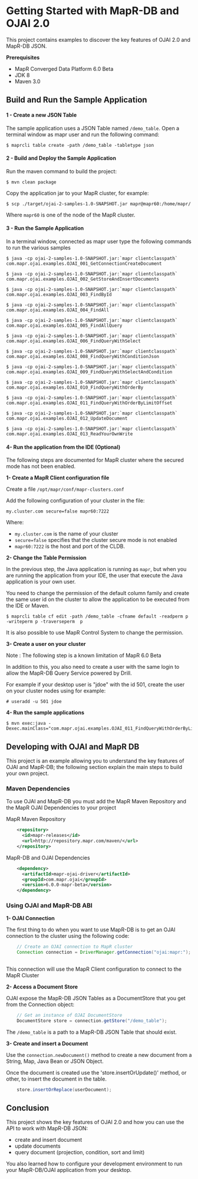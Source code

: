 # Getting Started with MapR-DB and OJAI 2.0

This project contains examples to discover the key features of OJAI 2.0 and MapR-DB JSON. 


**Prerequisites**

* MapR Converged Data Platform 6.0 Beta
* JDK 8
* Maven 3.0


## Build and Run the Sample Application


#### 1 - Create a new JSON Table

The sample application uses a JSON Table named `/demo_table`. Open a terminal window as mapr user and run the following command:
 
```
$ maprcli table create -path /demo_table -tabletype json
```


#### 2 - Build and Deploy the Sample Application

Run the maven command to build the project:

```
$ mvn clean package
```

Copy the application jar to your MapR cluster, for example:

```
$ scp ./target/ojai-2-samples-1.0-SNAPSHOT.jar mapr@mapr60:/home/mapr/ 
```

Where `mapr60` is one of the node of the MapR cluster.


#### 3 - Run the Sample Application

In a terminal window, connected as mapr user type the following commands to run the various samples


```
$ java -cp ojai-2-samples-1.0-SNAPSHOT.jar:`mapr clientclasspath` com.mapr.ojai.examples.OJAI_001_GetConnectionCreateDocument 

$ java -cp ojai-2-samples-1.0-SNAPSHOT.jar:`mapr clientclasspath` com.mapr.ojai.examples.OJAI_002_GetStoreAndInsertDocuments 

$ java -cp ojai-2-samples-1.0-SNAPSHOT.jar:`mapr clientclasspath` com.mapr.ojai.examples.OJAI_003_FindById 

$ java -cp ojai-2-samples-1.0-SNAPSHOT.jar:`mapr clientclasspath` com.mapr.ojai.examples.OJAI_004_FindAll

$ java -cp ojai-2-samples-1.0-SNAPSHOT.jar:`mapr clientclasspath` com.mapr.ojai.examples.OJAI_005_FindAllQuery 

$ java -cp ojai-2-samples-1.0-SNAPSHOT.jar:`mapr clientclasspath` com.mapr.ojai.examples.OJAI_006_FindQueryWithSelect 

$ java -cp ojai-2-samples-1.0-SNAPSHOT.jar:`mapr clientclasspath` com.mapr.ojai.examples.OJAI_008_FindQueryWithConditionJson 

$ java -cp ojai-2-samples-1.0-SNAPSHOT.jar:`mapr clientclasspath` com.mapr.ojai.examples.OJAI_009_FindQueryWithSelectAndCondition 

$ java -cp ojai-2-samples-1.0-SNAPSHOT.jar:`mapr clientclasspath` com.mapr.ojai.examples.OJAI_010_FindQueryWithOrderBy

$ java -cp ojai-2-samples-1.0-SNAPSHOT.jar:`mapr clientclasspath` com.mapr.ojai.examples.OJAI_011_FindQueryWithOrderByLimitOffset 

$ java -cp ojai-2-samples-1.0-SNAPSHOT.jar:`mapr clientclasspath` com.mapr.ojai.examples.OJAI_012_UpdateDocument 

$ java -cp ojai-2-samples-1.0-SNAPSHOT.jar:`mapr clientclasspath` com.mapr.ojai.examples.OJAI_013_ReadYourOwnWrite 

```


#### 4- Run the application from the IDE (Optional)

The following steps are documented for MapR cluster where the secured mode has not been enabled.

**1- Create a MapR Client configuration file**

Create a file  `/opt/mapr/conf/mapr-clusters.conf`

Add the following configuration of your cluster in the file:

```
my.cluster.com secure=false mapr60:7222
```

Where:

* `my.cluster.com` is the name of your cluster
* `secure=false` specifies that the cluster secure mode is not enabled
* `mapr60:7222` is the host and port of the CLDB.

**2- Change the Table Permission**

In the previous step, the Java application is running as `mapr`, but when you are running the application from your IDE, the 
user that execute the Java application is your own user.

You need to change the permission of the default column family and create the same user id on the cluster to allow the application to be executed from the IDE or Maven.

```
$ maprcli table cf edit -path /demo_table -cfname default -readperm p -writeperm p -traverseperm  p
```

It is also possible to use MapR Control System to change the permission.


**3- Create a user on your cluster**

Note : The following step is a known limitation of MapR 6.0 Beta

In addition to this, you also need to create a user with the same login to allow the MapR-DB Query Service powered by Drill.

For example if your desktop user is "jdoe" with the id 501, create the user on your cluster nodes using for example:

```
# useradd -u 501 jdoe
```


**4- Run the sample applications**


```
$ mvn exec:java -Dexec.mainClass="com.mapr.ojai.examples.OJAI_011_FindQueryWithOrderByLimitOffset"
```




## Developing with OJAI and MapR DB

This project is an example allowing you to understand the key features of OJAI and MapR-DB; 
the following section explain the main steps to build your own project.


### Maven Dependencies

To use OJAI and MapR-DB you must add the MapR Maven Repository and the MapR OJAI Dependencies to your project

MapR Maven Repository

```xml
    <repository>
      <id>mapr-releases</id>
      <url>http://repository.mapr.com/maven/</url>
    </repository>

```

MapR-DB and OJAI Dependencies

```xml
    <dependency>
      <artifactId>mapr-ojai-driver</artifactId>
      <groupId>com.mapr.ojai</groupId>
      <version>6.0.0-mapr-beta</version>
    </dependency>
```


### Using OJAI and MapR-DB ABI


**1- OJAI Connection**

The first thing to do when you want to use MapR-DB is to get an OJAI connection to the cluster using the following code:

```java
    // Create an OJAI connection to MapR cluster
    Connection connection = DriverManager.getConnection("ojai:mapr:");
	
```

This connection will use the MapR Client configuration to connect to the MapR Cluster

**2- Access a Document Store**

OJAI expose the MapR-DB JSON Tables as a DocumentStore that you get from the Connection object:

```java
    // Get an instance of OJAI DocumentStore
    DocumentStore store = connection.getStore("/demo_table");

```

The `/demo_table` is a path to a MapR-DB JSON Table that should exist.

**3- Create and insert a Document**

Use the `connection.newDocument()` method to create a new document from a String, Map, Java Bean or JSON Object.

Once the document is created use the 'store.insertOrUpdate()' method, or other, to insert the document in the table.

```java
    store.insertOrReplace(userDocument);
```



## Conclusion

This project shows the key features of OJAI 2.0 and how you can use the API to work with MapR-DB JSON:

* create and insert document
* update documents
* query document (projection, condition, sort and limit)

You also learned how to configure your development environment to run your MapR-DB/OJAI application from your desktop.

